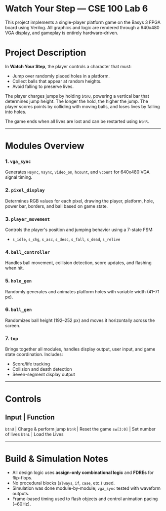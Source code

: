 # Watch Your Step — CSE 100 Lab 6

This project implements a single-player platform game on the Basys 3 FPGA board using Verilog. All graphics and logic are rendered through a 640x480 VGA display, and gameplay is entirely hardware-driven.

# Project Description

In **Watch Your Step**, the player controls a character that must:
- Jump over randomly placed holes in a platform.
- Collect balls that appear at random heights.
- Avoid falling to preserve lives.

The player charges jumps by holding `btnU`, powering a vertical bar that determines jump height. The longer the hold, the higher the jump. The player scores points by colliding with moving balls, and loses lives by falling into holes.

The game ends when all lives are lost and can be restarted using `btnR`.

---

# Modules Overview

### 1. `vga_sync`
Generates `Hsync`, `Vsync`, `video_on`, `hcount`, and `vcount` for 640x480 VGA signal timing.

### 2. `pixel_display`
Determines RGB values for each pixel, drawing the player, platform, hole, power bar, borders, and ball based on game state.

### 3. `player_movement`
Controls the player's position and jumping behavior using a 7-state FSM:
- `s_idle`, `s_chg`, `s_asc`, `s_desc`, `s_fall`, `s_dead`, `s_relive`

### 4. `ball_controller`
Handles ball movement, collision detection, score updates, and flashing when hit.

### 5. `hole_gen`
Randomly generates and animates platform holes with variable width (41–71 px).

### 6. `ball_gen`
Randomizes ball height (192–252 px) and moves it horizontally across the screen.

### 7. `top`
Brings together all modules, handles display output, user input, and game state coordination. Includes:
- Score/life tracking
- Collision and death detection
- Seven-segment display output

---

# Controls

 Input | Function 
------------------------
 `btnU` | Charge & perform jump 
 `btnR` | Reset the game 
 `sw[3:0]` | Set number of lives
 `btnL` | Load the Lives

---

# Build & Simulation Notes

- All design logic uses **assign-only combinational logic** and **FDREs** for flip-flops.
- No procedural blocks (`always`, `if`, `case`, etc.) used.
- Simulation was done module-by-module; `vga_sync` tested with waveform outputs.
- Frame-based timing used to flash objects and control animation pacing (~60Hz).
